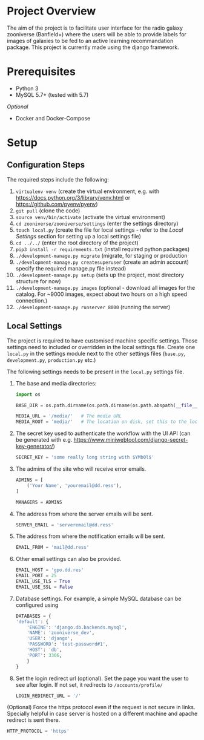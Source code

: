 **Project Overview**
====================

The aim of the project is to facilitate user interface for the radio galaxy zooniverse (Banfield+)
where the users will be able to provide labels for images of galaxies to be fed to an active learning 
recommandation package. This project is currently made using the django framework.

Prerequisites
=============
- Python 3
- MySQL 5.7+ (tested with 5.7)

*Optional*
- Docker and Docker-Compose

Setup
=====

## Configuration Steps ##
The required steps include the following:
1. `virtualenv venv` (create the virtual environment, e.g. with https://docs.python.org/3/library/venv.html or https://github.com/pyenv/pyenv)
2. `git pull` (clone the code)
3. `source venv/bin/activate` (activate the virtual environment)
4. `cd zooniverse/zooniverse/settings` (enter the settings directory)
5. `touch local.py` (create the file for local settings - refer to the *Local Settings* section
for setting up a local settings file)
6. `cd ../../` (enter the root directory of the project)
7. `pip3 install -r requirements.txt` (install required python packages)
8. `./development-manage.py migrate` (migrate, for staging or production 
9. `./development-manage.py createsuperuser` (create an admin account)
specify the required manage.py file instead)
10. `./development-manage.py setup` (sets up the project, most directory structure for now)
11. `./development-manage.py images` (optional - download all images for the catalog. For ~9000 images, expect about two hours on a high speed connection.)
12. `./development-manage.py runserver 8000` (running the server)

## Local Settings ##
The project is required to have customised machine specific settings.
Those settings need to included or overridden in the local settings file.
Create one `local.py` in the settings module next to the other settings
files (`base.py`, `development.py`, `production.py` etc.)

The following settings needs to be present in the `local.py` settings file.

1. The base and media directories:
    ```python
    import os
    
    BASE_DIR = os.path.dirname(os.path.dirname(os.path.abspath(__file__)))
    
    MEDIA_URL = '/media/'   # The media URL
    MEDIA_ROOT = 'media/'   # The location on disk, set this to the location of the shared mounted filesystem
    ```

2. The secret key used to authenticate the workflow with the UI API (can be generated with e.g. https://www.miniwebtool.com/django-secret-key-generator/)
    ```python
    SECRET_KEY = 'some really long string with $YMb0l$'
    ```

3. The admins of the site who will receive error emails.
    ```python
    ADMINS = [
        ('Your Name', 'youremail@dd.ress'),
    ]
    
    MANAGERS = ADMINS
    ```

4. The address from where the server emails will be sent.
    ```python
    SERVER_EMAIL = 'serveremail@dd.ress'
    ```

5. The address from where the notification emails will be sent.
    ```python
    EMAIL_FROM = 'mail@dd.ress'
    ```

6. Other email settings can also be provided.
    ```python
    EMAIL_HOST = 'gpo.dd.res'
    EMAIL_PORT = 25
    EMAIL_USE_TLS = True
    EMAIL_USE_SSL = False
    ```
    
7. Database settings. For example, a simple MySQL database can be configured using
    ```python
    DATABASES = {
    'default': {
        'ENGINE': 'django.db.backends.mysql',
        'NAME': 'zooniverse_dev',
        'USER': 'django',
        'PASSWORD': 'test-password#1',
        'HOST': 'db',
        'PORT': 3306,
        }
    }
    ```
    
8. Set the login redirect url (optional). Set the page you want the user to see after login. If not set, it redirects to
`/accounts/profile/`
    ```python
    LOGIN_REDIRECT_URL = '/'
    ```

(Optional) Force the https protocol even if the request is not secure
in links. Specially helpful in case server is hosted on a different 
machine and apache redirect is sent there.
```python
HTTP_PROTOCOL = 'https'
```
